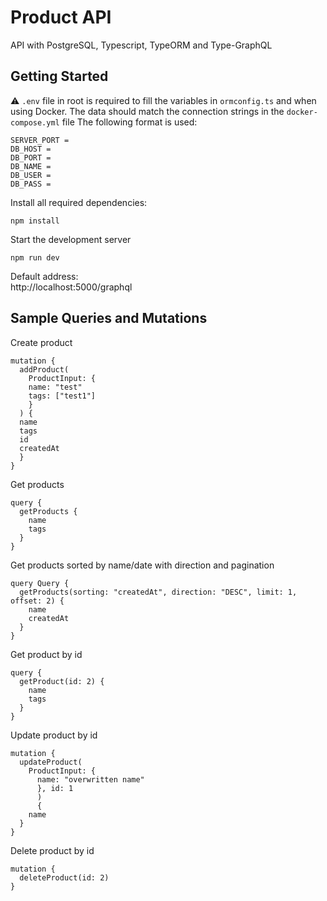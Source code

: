 # Product API

API with PostgreSQL, Typescript, TypeORM and Type-GraphQL

## Getting Started

:warning: `.env` file in root is required to fill the variables in `ormconfig.ts` and when using Docker. The data should match the connection strings in the `docker-compose.yml` file
The following format is used:

```
SERVER_PORT =
DB_HOST =
DB_PORT =
DB_NAME =
DB_USER =
DB_PASS =
```

Install all required dependencies:

```
npm install
```

Start the development server

```
npm run dev
```

Default address:\
http://localhost:5000/graphql

## Sample Queries and Mutations

Create product

```
mutation {
  addProduct(
    ProductInput: {
    name: "test"
    tags: ["test1"]
    }
  ) {
  name
  tags
  id
  createdAt
  }
}
```

Get products

```
query {
  getProducts {
    name
    tags
  }
}
```

Get products sorted by name/date with direction and pagination

```
query Query {
  getProducts(sorting: "createdAt", direction: "DESC", limit: 1, offset: 2) {
    name
    createdAt
  }
}
```

Get product by id

```
query {
  getProduct(id: 2) {
    name
    tags
  }
}
```

Update product by id

```
mutation {
  updateProduct(
    ProductInput: {
      name: "overwritten name"
      }, id: 1
      )
      {
    name
  }
}
```

Delete product by id

```
mutation {
  deleteProduct(id: 2)
}
```
